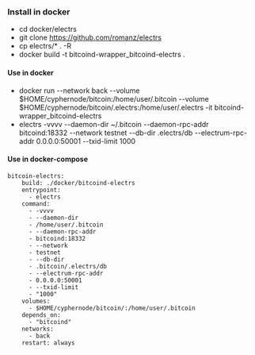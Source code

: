 
### Install in docker

- cd docker/electrs
- git clone https://github.com/romanz/electrs
- cp electrs/* . -R
- docker build -t bitcoind-wrapper_bitcoind-electrs .


#### Use in docker
- docker run --network back --volume $HOME/cyphernode/bitcoin:/home/user/.bitcoin --volume $HOME/cyphernode/bitcoin/.electrs:/home/user/.electrs -it bitcoind-wrapper_bitcoind-electrs
- electrs -vvvv --daemon-dir ~/.bitcoin --daemon-rpc-addr bitcoind:18332 --network testnet --db-dir .electrs/db --electrum-rpc-addr 0.0.0.0:50001 --txid-limit 1000


#### Use in docker-compose

```
bitcoin-electrs:
    build: ./docker/bitcoind-electrs
    entrypoint:
      - electrs
    command:
      - -vvvv
      - --daemon-dir
      - /home/user/.bitcoin
      - --daemon-rpc-addr
      - bitcoind:18332
      - --network
      - testnet
      - --db-dir
      - .bitcoin/.electrs/db
      - --electrum-rpc-addr
      - 0.0.0.0:50001
      - --txid-limit
      - "1000"
    volumes:
      - $HOME/cyphernode/bitcoin/:/home/user/.bitcoin
    depends_on:
      - "bitcoind"
    networks:
      - back
    restart: always
```
